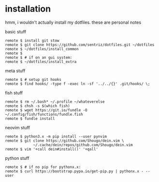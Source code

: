 # installation
hmm, i wouldn't actually install my dotfiles. these are personal notes

basic stuff
```shell
remote $ install git stow
remote $ git clone https://github.com/sentriz/dotfiles.git ~/dotfiles
remote $ ~/dotfiles/install_common
remote $
remote $ # if on an gui system:
remote $ ~/dotfiles/install_extra 
```

meta stuff
```shell
remote $ # setup git hooks
remote $ find hooks/ -type f -exec ln -sf '../../{}' .git/hooks/ \;
```

fish stuff
```shell
remote $ rm ~/.bash* ~/.profile ~/whateverelse
remote $ chsh -s $(which fish)
remote $ wget https://git.io/fundle -O ~/.config/fish/functions/fundle.fish
remote $ fundle install
```

neovim stuff
```shell
remote $ python3.x -m pip install --user pynvim
remote $ git clone https://github.com/Shougo/dein.vim \
             ~/.cache/dein/repos/github.com/Shougo/dein.vim
remote $ vim '+call dein#install()' '+qall'
```

python stuff
```shell
remote $ # if no pip for pythonx.x:
remote $ curl https://bootstrap.pypa.io/get-pip.py | pythonx.x - --user
```
